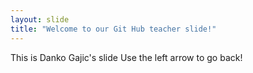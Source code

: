 ```yaml
---
layout: slide
title: "Welcome to our Git Hub teacher slide!"
---
```

This is Danko Gajic's slide
Use the left arrow to go back!